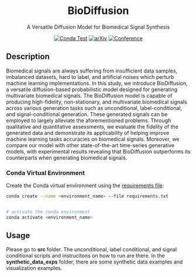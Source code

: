 <div align="center">


<!-- TITLE -->
# BioDiffusion
A Versatile Diffusion Model for Biomedical Signal Synthesis



[![Conda Test](https://github.com/ellisbrown/research-project/actions/workflows/conda-test.yml/badge.svg)](https://github.com/ellisbrown/research-project/actions/workflows/conda-test.yml)
[![arXiv](https://img.shields.io/badge/cs.LG-arXiv:1234.56789-b31b1b.svg)](https://arxiv.org/abs/1234.56789)
[![Conference](https://img.shields.io/badge/Conference-year-4b44ce.svg)](https://yourconference.org/2020)

</div>


<!-- DESCRIPTION -->
## Description
Biomedical signals are always suffering from insufficient data samples, imbalanced datasets, hard to label, and artificial noises which perturb machine learning implementations. In this study, we introduce BioDiffusion, a versatile diffusion-based probabilistic model designed for generating multivariate biomedical signals. The BioDiffusion model is capable of producing high-fidelity, non-stationary, and multivariate biomedical signals across various generation tasks such as unconditional, label-conditional, and signal-conditional generation. These generated signals can be employed to largely alleviate the aforementioned problems. Through qualitative and quantitative assessments, we evaluate the fidelity of the generated data and demonstrate its applicability of helping improve machine learning tasks accuracies on biomedical signals. Moreover, we compare our model with other state-of-the-art time-series generative models, with experimental results revealing that BioDiffusion outperforms its counterparts when generating biomedical signals.



### Conda Virtual Environment

Create the Conda virtual environment using the [requirements file](requirements.txt):
```bash
conda create --name <environment_name> --file requirements.txt


# activate the conda environment
conda activate <environment_name>

```


<!-- USAGE -->
## Usage

Please go to **src** folder.
The unconditional, label conditional, and signal conditional scripts and instrucitons on how to run are there.
In the **synthetic_data_exps** folder, there are some synthetic data examples and visualization examples. 






